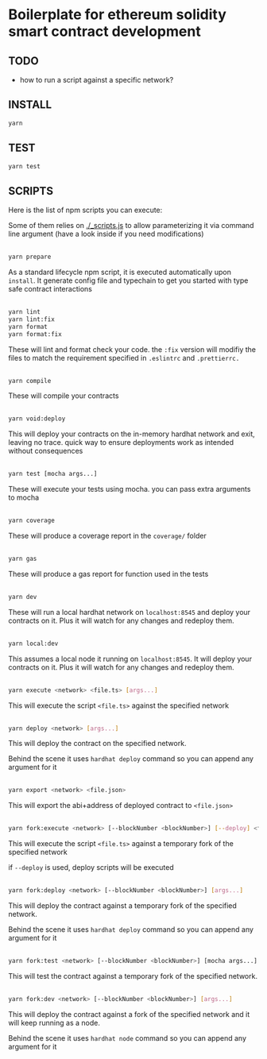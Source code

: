 # Boilerplate for ethereum solidity smart contract development

## TODO

- how to run a script against a specific network?

## INSTALL

```bash
yarn
```

## TEST

```bash
yarn test
```

## SCRIPTS

Here is the list of npm scripts you can execute:

Some of them relies on [./\_scripts.js](./_scripts.js) to allow parameterizing it via command line argument (have a look inside if you need modifications)
<br/><br/>

```bash
yarn prepare
```

As a standard lifecycle npm script, it is executed automatically upon `install`. It generate config file and typechain to get you started with type safe contract interactions
<br/><br/>

```bash
yarn lint
yarn lint:fix
yarn format
yarn format:fix
```

These will lint and format check your code. the `:fix` version will modifiy the files to match the requirement specified in `.eslintrc` and `.prettierrc.`
<br/><br/>

```bash
yarn compile
```

These will compile your contracts
<br/><br/>

```bash
yarn void:deploy
```

This will deploy your contracts on the in-memory hardhat network and exit, leaving no trace. quick way to ensure deployments work as intended without consequences
<br/><br/>

```bash
yarn test [mocha args...]
```

These will execute your tests using mocha. you can pass extra arguments to mocha
<br/><br/>

```bash
yarn coverage
```

These will produce a coverage report in the `coverage/` folder
<br/><br/>

```bash
yarn gas
```

These will produce a gas report for function used in the tests
<br/><br/>

```bash
yarn dev
```

These will run a local hardhat network on `localhost:8545` and deploy your contracts on it. Plus it will watch for any changes and redeploy them.
<br/><br/>

```bash
yarn local:dev
```

This assumes a local node it running on `localhost:8545`. It will deploy your contracts on it. Plus it will watch for any changes and redeploy them.
<br/><br/>

```bash
yarn execute <network> <file.ts> [args...]
```

This will execute the script `<file.ts>` against the specified network
<br/><br/>

```bash
yarn deploy <network> [args...]
```

This will deploy the contract on the specified network.

Behind the scene it uses `hardhat deploy` command so you can append any argument for it
<br/><br/>

```bash
yarn export <network> <file.json>
```

This will export the abi+address of deployed contract to `<file.json>`
<br/><br/>

```bash
yarn fork:execute <network> [--blockNumber <blockNumber>] [--deploy] <file.ts> [args...]
```

This will execute the script `<file.ts>` against a temporary fork of the specified network

if `--deploy` is used, deploy scripts will be executed
<br/><br/>

```bash
yarn fork:deploy <network> [--blockNumber <blockNumber>] [args...]
```

This will deploy the contract against a temporary fork of the specified network.

Behind the scene it uses `hardhat deploy` command so you can append any argument for it
<br/><br/>

```bash
yarn fork:test <network> [--blockNumber <blockNumber>] [mocha args...]
```

This will test the contract against a temporary fork of the specified network.
<br/><br/>

```bash
yarn fork:dev <network> [--blockNumber <blockNumber>] [args...]
```

This will deploy the contract against a fork of the specified network and it will keep running as a node.

Behind the scene it uses `hardhat node` command so you can append any argument for it
